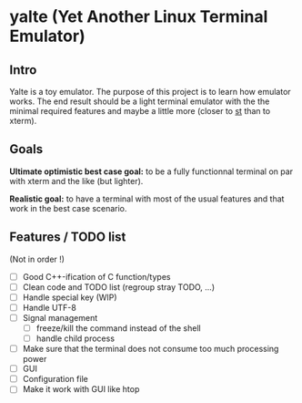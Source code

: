 # yalte (Yet Another Linux Terminal Emulator)

## Intro

Yalte is a toy emulator. The purpose of this project is to learn how emulator works.
The end result should be a light terminal emulator with the the minimal required features and maybe a little more
(closer to [st](http://st.suckless.org/) than to xterm).

## Goals

**Ultimate optimistic best case goal:**
    to be a fully functionnal terminal on par with xterm and the like (but lighter).

**Realistic goal:**
    to have a terminal with most of the usual features and that work in the best case scenario.

## Features / TODO list

(Not in order !)

- [ ] Good C++-ification of C function/types
- [ ] Clean code and TODO list (regroup stray TODO, ...)
- [ ] Handle special key (WIP)
- [ ] Handle UTF-8
- [ ] Signal management
    - [ ] freeze/kill the command instead of the shell
    - [ ] handle child process
- [ ] Make sure that the terminal does not consume too much processing power
- [ ] GUI
- [ ] Configuration file
- [ ] Make it work with GUI like htop

